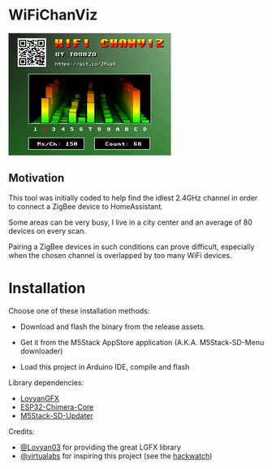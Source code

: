# WiFiChanViz


![](img/screenshot.jpg)


## Motivation

This tool was initially coded to help find the idlest 2.4GHz channel in order to connect a ZigBee device to HomeAssistant.

Some areas can be very busy, I live in a city center and an average of 80 devices on every scan.

Pairing a ZigBee devices in such conditions can prove difficult, especially when the chosen channel is overlapped by too many WiFi devices.



# Installation


Choose one of these installation methods:

- Download and flash the binary from the release assets.

- Get it from the M5Stack AppStore application (A.K.A. M5Stack-SD-Menu downloader)

- Load this project in Arduino IDE, compile and flash

Library dependencies:
  - [LovyanGFX](https://github.com/Lovyan03/LovyanGFX)
  - [ESP32-Chimera-Core](https://github.com/tobozo/ESP32-Chimera-Core)
  - [M5Stack-SD-Updater](https://github.com/tobozo/M5Stack-SD-Updater)



Credits:

  - [@Lovyan03](https://github.com/Lovyan03) for providing the great LGFX library
  - [@virtualabs](https://github.com/virtualabs) for inspiring this project (see the [hackwatch](https://github.com/virtualabs/hackwatch))
